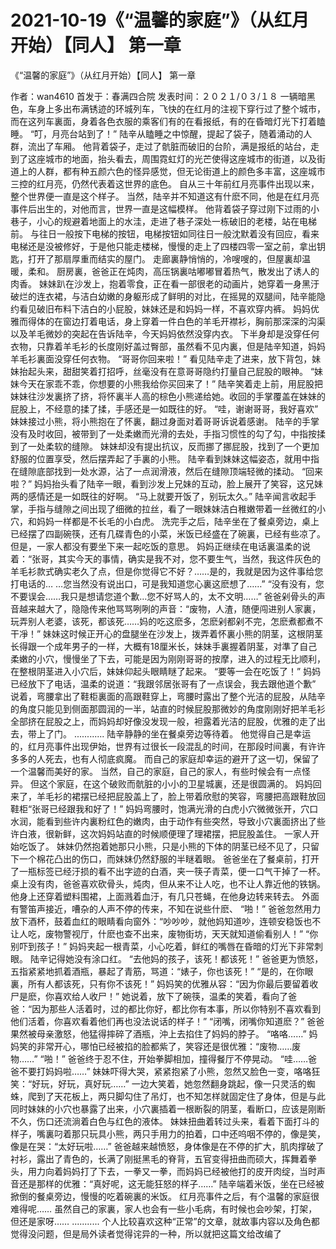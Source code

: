 # 2021-10-19《“温馨的家庭”》（从红月开始）【同人】 第一章



《“温馨的家庭”》（从红月开始）【同人】 第一章



作者：wan4610 首发于：春满四合院 发表时间：２０２１/０３/１８
一辆暗黑色，车身上多出布满锈迹的环城列车，飞快的在红月的注视下穿行过了整个城市，而在这列车裏面，身着各色衣服的乘客们有的在看报纸，有的在昏暗灯光下打着瞌睡。
“叮，月亮台站到了！”
陆辛从瞌睡之中惊醒，提起了袋子，随着涌动的人群，流出了车厢。
他背着袋子，走过了骯脏而破旧的台阶，满是报纸的站台，走到了这座城市的地面，抬头看去，周围霓虹灯的光芒使得这座城市的街道，以及街道上的人群，都有种五颜六色的怪异感觉，但无论街道上的颜色多丰富，这座城市三控的红月亮，仍然代表着这世界的底色。
自从三十年前红月亮事件出现以来，整个世界便一直是这个样子。
当然，陆辛并不知道这有什麽不同，他是在红月亮事件后出生的，对他而言，世界一直是这幅模样。
他背着袋子穿过刚下过雨的小巷子，小心的规避着地面上的水洼，走进了巷子深处一栋破旧的老楼，站在电梯前。
与往日一般按下电梯的按钮，电梯按钮如同往日一般沈默着没有回应，看来电梯还是没被修好，于是他只能走楼梯，慢慢的走上了四楼四零一室之前，拿出钥匙，打开了那扇厚重而结实的屋门。
走廊裏静悄悄的，冷嗖嗖的，但屋裏却温暖，柔和。
厨房裏，爸爸正在炖肉，高压锅裏咕嘟嘟冒着热气，散发出了诱人的肉香。
妹妹趴在沙发上，抱着零食，正在看一部很老的动画片，她穿着一身黑汙破烂的连衣裙，与洁白幼嫩的身躯形成了鲜明的对比，在摇晃的双腿间，陆辛能隐约看见破旧布料下洁白的小屁股，妹妹还是和妈妈一样，不喜欢穿内裤。
妈妈优雅而得体的在窗边打着电话，身上穿着一件白色的羊毛开襟衫，胸前那深深的沟渠以及羊毛微妙的突起在告诉陆辛，今天妈妈依然没穿内衣。
下半身却是没穿任何衣物，只靠着羊毛衫的长度刚好盖过臀部，虽然看不见内裏，但是陆辛知道，妈妈羊毛衫裏面没穿任何衣物。
“哥哥你回来啦！”
看见陆辛走了进来，放下背包，妹妹抬起头来，甜甜笑着打招呼，丝毫没有在意哥哥隐约打量自己屁股的眼神。
“妹妹今天在家乖不乖，你想要的小熊我给你买回来了！”
陆辛笑着走上前，用屁股把妹妹往沙发裏挤了挤，将怀裏半人高的棕色小熊递给她。收回的手掌覆盖在妹妹的屁股上，不经意的揉了揉，手感还是一如既往的好。
“哇，谢谢哥哥，我好喜欢”
妹妹接过小熊，将小熊抱在了怀裏，翻过身面对着哥哥诉说着感谢。
陆辛的手掌没有及时收回，被带到了一处柔嫩而光滑的去处，手指习惯性的勾了勾，中指按揉到了一处柔软的缝隙。
妹妹却没有提出抗议，反而挪了挪屁股，找到了一个更加舒服的位置享受，然后摆弄起了手裏的小熊。
陆辛看到妹妹这幅姿态，就用中指在缝隙底部找到一处水源，沾了一点润滑液，然后在缝隙顶端轻微的揉动。
“回来啦？”
妈妈抬头看了陆辛一眼，看到沙发上兄妹的互动，脸上展开了笑容，这兄妹两的感情还是一如既往的好啊。
“马上就要开饭了，别玩太久。”
陆辛闻言收起手掌，手指与缝隙之间出现了细微的拉丝，看了一眼妹妹洁白稚嫩带着一丝微红的小穴，和妈妈一样都是不长毛的小白虎。
洗完手之后，陆辛坐在了餐桌旁边，桌上已经摆了四副碗筷，还有几碟青色的小菜，米饭已经盛在了碗裏，已经有些凉了。
但是，一家人都没有要坐下来一起吃饭的意思。
妈妈正继续在电话裏温柔的说着：“张哥，其实今天的事情，确实是我不对，您不要生气，当然，我这件灰色的羊毛衫款式确实老久了点，但是你觉得它不好？……是的，我就是因为这件事给您打电话的… …您当然没有说出口，可是我知道您心裏这麽想了……”
“没有没有，您不要误会……我只是想请您道个歉…您不好骂人的，太不文明……”
爸爸剁骨头的声音越来越大了，隐隐传来他骂骂咧咧的声音：“废物，人渣，随便闯进别人家裏，玩弄别人老婆，该死，都该死……妈的吃这麽多，怎麽剁都剁不完，怎麽煮都煮不干凈！”
妹妹这时候正开心的盘腿坐在沙发上，拨弄着怀裏小熊的阴茎，这根阴茎长得跟一个成年男子的一样，大概有18厘米长，妹妹手裏握着阴茎，对準了自己柔嫩的小穴，慢慢坐了下去，可能是因为刚刚哥哥的按摩，进入的过程无比顺利，在整根阴茎进入小穴后，妹妹仰起头眼睛瞇了起来。
“要等一会在吃饭了！”
妈妈已经放下了电话，温柔的说道：“我跟邻居张哥有了一点误会，我去跟他道个歉”
说着，弯腰拿出了鞋柜裏面的高跟鞋穿上，弯腰时露出了整个光洁的屁股，从陆辛的角度只能见到侧面那圆润的一半，站直的时候屁股那微妙的角度刚刚好把羊毛衫全部挤在屁股之上，而妈妈却好像没发现一般，袒露着光洁的屁股，优雅的走了出去，带上了门。
............
陆辛静静的坐在餐桌旁边等待着。
他觉得自己是幸运的，红月亮事件出现伊始，世界有过很长一段混乱的时间，在那段时间裏，有许许多多的人死去，也有人彻底疯魔。
而自己的家庭却幸运的避开了这一切，保留了一个温馨而美好的家。
当然，自己的家庭，自己的家人，有些时候会有一点怪异。
但这个家庭，在这个破败而骯脏的小小的卫星城裏，还是很圆满的。
妈妈回来了，羊毛衫的裙摆已经把屁股盖上了，脸上带着欣慰的笑容，弯腰把高跟鞋放回鞋柜“张哥已经跟我和好了！”
妈妈弯腰时，饱满光滑的白虎小穴微微张开，穴口水润，能看到些许内裏粉红色的嫩肉，由于动作有些突然，导致小穴裏面挤出了些许白液，很新鲜，这次妈妈站直的时候顺便理了理裙摆，把屁股盖住。
一家人开始吃饭了。
妹妹仍然抱着她那只小熊，只是小熊的下体的阴茎已经不见了，只留下一个棉花凸出的伤口，而妹妹仍然舒服的半瞇着眼。
爸爸坐在了餐桌前，打开了一瓶标签已经汙损的看不出字迹的白酒，夹一筷子青菜，便一口气干掉了一杯。桌上没有肉，爸爸喜欢砍骨头，炖肉，但从来不让人吃，也不让人靠近他的铁锅。他身上还穿着塑料围裙，上面溅着血汙，有几只苍蝇，在他身边转来转去。
外面有警笛声接近，嘈杂的人声不停的传来，不知在说些什麽、
“啪！”
爸爸忽然用力放下酒杯，鼓着血红的眼睛看向窗外：“吵吵吵，就他妈知道吵，连顿安稳饭也不让人吃，废物警视厅，什麽也查不出来，废物街坊，天天就知道偷看别人！”
“你别吓到孩子！”
妈妈夹起一根青菜，小心吃着，鲜红的嘴唇在昏暗的灯光下非常刺眼。
陆辛记得她没有涂口红。
“去他妈的孩子，该死！都该死！”
爸爸更为愤怒，五指紧紧地抓着酒瓶，暴起了青筋，骂道：“婊子，你也该死！”
“是的，在你眼裏，所有人都该死，只有你不该死！”
妈妈笑的优雅从容：“因为你最后要留着收尸是麽，你喜欢给人收尸！”
她说着，放下了碗筷，温柔的笑着，看向了爸爸：“因为那些人活着时，过的都比你好，都比你有本事，所以你特别不喜欢看到他们活着，你喜欢看着他们再也没法说话的样子！”
“闭嘴，闭嘴你知道麽？”
爸爸果然被母亲激怒，他猛得摔碎了酒瓶，沖上去掐住了妈妈的脖子。
“咯咯……”
妈妈笑的非常开心，哪怕已经被掐的脸都紫了，笑容还是很优雅：“废物……废物……”
“啪！”
爸爸终于忍不住，开始拳脚相加，撞得餐厅不停晃动。
“哇……爸爸不要打妈妈啦……”
妹妹吓得大哭，紧紧抱紧了小熊，忽然又脸色一变，咯咯狂笑：“好玩，好玩，真好玩……”
一边大笑着，她忽然翻身跳起，像一只灵活的蜘蛛，爬到了天花板上，两只脚勾住了吊灯，也不知怎样就固定住了身体，但是与此同时妹妹的小穴也暴露了出来，小穴裏插着一根断裂的阴茎，看断口，应该是刚断不久，伤口还流淌着白色与红色的液体。
妹妹扭曲着转过头来，看着下面打斗的样子，嘴裏叼着那只玩具小熊，两只手用力的拍着，口中还呜咽不停的，像是笑，像是在哭：“太好玩啦……”
爸爸越来越愤怒，身体像是在不停的扩大，肌肉撑破了衬衫，露出了青色的，长满了刚挺黑毛的脊背，五官变得扭曲而硕大，挥舞着拳头，用力向着妈妈打了下去，一拳又一拳，而妈妈已经被他打的皮开肉绽，当时声音还是那样的优雅：“真好呢，这无能狂怒的样子……”
陆辛端着米饭，坐在已经被掀倒的餐桌旁边，慢慢的吃着碗裏的米饭。
红月亮事件之后，有个温馨的家庭很难得呢……
虽然自己的家裏，家人也会有一些小毛病，有时候也会吵架，打架，但还是家呀……
...........
个人比较喜欢这种“正常”的文章，就故事内容以及角色都觉得没问题，但是局外读者觉得诧异的一种，所以就把这篇文给改编了



